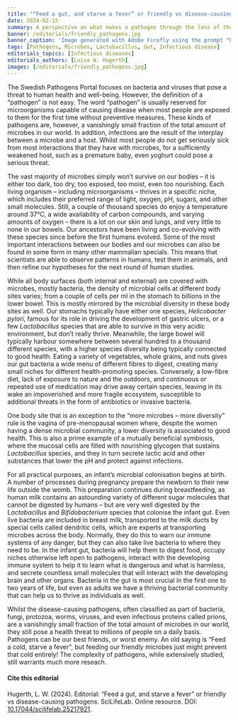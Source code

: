 ```yaml
---
title: "“Feed a gut, and starve a fever” or friendly vs disease-causing pathogens"
date: 2024-02-15
summary: A perspective on what makes a pathogen through the lens of the microbes in our bodies and how we, as hosts, interact with them.
banner: /editorials/friendly_pathogens.jpg
banner_caption: 'Image generated with Adobe Firefly using the prompt "Friendly microorganisms that help us to digest food".'
tags: [Pathogens, Microbes, Lactobacillus, Gut, Infectious disease]
editorials_topics: [Infectious diseases]
editorials_authors: [Luisa W. Hugerth]
images: [/editorials/friendly_pathogens.jpg]
---
```


The Swedish Pathogens Portal focuses on bacteria and viruses that pose a threat to human health and well-being. However, the definition of a “pathogen” is not easy. The word “pathogen” is usually reserved for microorganisms capable of causing disease when most people are exposed to them for the first time without preventive measures. These kinds of pathogens are, however, a vanishingly small fraction of the total amount of microbes in our world. In addition, infections are the result of the interplay between a microbe and a host. Whilst most people do not get seriously sick from most interactions that they have with microbes, for a sufficiently weakened host, such as a premature baby, even yoghurt could pose a serious threat.

The vast majority of microbes simply won’t survive on our bodies – it is either too dark, too dry, too exposed, too moist, even too nourishing. Each living organism – including microorganisms – thrives in a specific niche, which includes their preferred range of light, oxygen, pH, sugars, and other small molecules. Still, a couple of thousand species do enjoy a temperature around 37°C, a wide availability of carbon compounds, and varying amounts of oxygen – there is a lot on our skin and lungs, and very little to none in our bowels. Our ancestors have been living and co-evolving with these species since before the first humans evolved. Some of the most important interactions between our bodies and our microbes can also be found in some form in many other mammalian specials. This means that scientists are able to observe patterns in humans, test them in animals, and then refine our hypotheses for the next round of human studies.

While all body surfaces (both internal and external) are covered with microbes, mostly bacteria, the density of microbial cells at different body sites varies; from a couple of cells per ml in the stomach to billions in the lower bowel. This is mostly mirrored by the microbial diversity in these body sites as well. Our stomachs typically have either one species, _Helicobacter pylori_, famous for its role in driving the development of gastric ulcers, or a few _Lactobacillus_ species that are able to survive in this very acidic environment, but don’t really thrive. Meanwhile, the large bowel will typically harbour somewhere between several hundred to a thousand different species, with a higher species diversity being typically connected to good health. Eating a variety of vegetables, whole grains, and nuts gives our gut bacteria a wide menu of different fibres to digest, creating many small niches for different health-promoting species. Conversely, a low-fibre diet, lack of exposure to nature and the outdoors, and continuous or repeated use of medication may drive away certain species, leaving in its wake an impoverished and more fragile ecosystem, susceptible to additional threats in the form of antibiotics or invasive bacteria.

One body site that is an exception to the “more microbes – more diversity” rule is the vagina of pre-menopausal women where, despite the women having a dense microbial community, a lower diversity is associated to good health. This is also a prime example of a mutually beneficial symbiosis, where the mucosal cells are filled with nourishing glycogen that sustains _Lactobacillus_ species, and they in turn secrete lactic acid and other substances that lower the pH and protect against infections.

For all practical purposes, an infant’s microbial colonisation begins at birth. A number of processes during pregnancy prepare the newborn to their new life outside the womb. This preparation continues during breastfeeding, as human milk contains an astounding variety of different sugar molecules that cannot be digested by humans – but are very well digested by the _Lactobacillus_ and _Bifidobacterium_ species that colonise the infant gut. Even live bacteria are included in breast milk, transported to the milk ducts by special cells called dendritic cells, which are experts at transporting microbes across the body. Normally, they do this to warn our immune systems of any danger, but they can also take live bacteria to where they need to be. In the infant gut, bacteria will help them to digest food, occupy niches otherwise left open to pathogens, interact with the developing immune system to help it to learn what is dangerous and what is harmless, and secrete countless small molecules that will interact with the developing brain and other organs. Bacteria in the gut is most crucial in the first one to two years of life, but even as adults we have a thriving bacterial community that can help us to thrive as individuals as well.

Whilst the disease-causing pathogens, often classified as part of bacteria, fungi, protozoa, worms, viruses, and even infectious proteins called prions, are a vanishingly small fraction of the total amount of microbes in our world, they still pose a health threat to millions of people on a daily basis. Pathogens can be our best friends, or worst enemy. An old saying is “Feed a cold, starve a fever", but feeding our friendly microbes just might prevent that cold entirely! The complexity of pathogens, while extensively studied, still warrants much more reseach.

#### Cite this editorial

Hugerth, L. W. (2024). Editorial: “Feed a gut, and starve a fever” or friendly vs disease-causing pathogens. SciLifeLab. Online resource. DOI: [10.17044/scilifelab.25217921](https://doi.org/10.17044/scilifelab.25217921).
